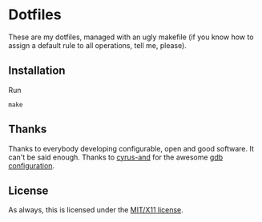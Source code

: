 Dotfiles
========

These are my dotfiles, managed with an ugly makefile (if you know how to assign
a default rule to all operations, tell me, please).

Installation
------------

Run

	make

Thanks
------

Thanks to everybody developing configurable, open
and good software. It can't be said enough.  Thanks to
[cyrus-and](https://github.com/cyrus-and) for the awesome [gdb
configuration](https://github.com/cyrus-and/gdb-dashboard).

License
-------

As always, this is licensed under the [MIT/X11 license](./LICENSE).
